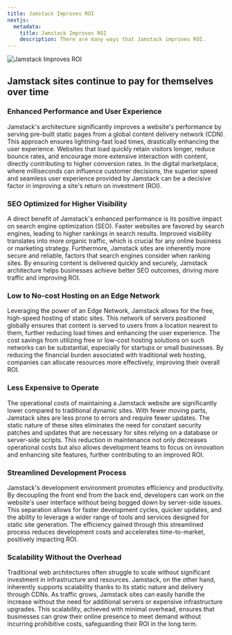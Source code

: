 ```yaml
---
title: Jamstack Improves ROI
nextjs:
  metadata:
    title: Jamstack Improves ROI
    description: There are many ways that Jamstack improves ROI.
---
```


![Jamstack Improves ROI](/images/jamstack-improves-roi.png)

## Jamstack sites continue to pay for themselves over time

### Enhanced Performance and User Experience

Jamstack's architecture significantly improves a website's performance by serving pre-built static pages from a global content delivery network (CDN). This approach ensures lightning-fast load times, drastically enhancing the user experience. Websites that load quickly retain visitors longer, reduce bounce rates, and encourage more extensive interaction with content, directly contributing to higher conversion rates. In the digital marketplace, where milliseconds can influence customer decisions, the superior speed and seamless user experience provided by Jamstack can be a decisive factor in improving a site's return on investment (ROI).

### SEO Optimized for Higher Visibility

A direct benefit of Jamstack's enhanced performance is its positive impact on search engine optimization (SEO). Faster websites are favored by search engines, leading to higher rankings in search results. Improved visibility translates into more organic traffic, which is crucial for any online business or marketing strategy. Furthermore, Jamstack sites are inherently more secure and reliable, factors that search engines consider when ranking sites. By ensuring content is delivered quickly and securely, Jamstack architecture helps businesses achieve better SEO outcomes, driving more traffic and improving ROI.

### Low to No-cost Hosting on an Edge Network

Leveraging the power of an Edge Network, Jamstack allows for the free, high-speed hosting of static sites. This network of servers positioned globally ensures that content is served to users from a location nearest to them, further reducing load times and enhancing the user experience. The cost savings from utilizing free or low-cost hosting solutions on such networks can be substantial, especially for startups or small businesses. By reducing the financial burden associated with traditional web hosting, companies can allocate resources more effectively, improving their overall ROI.

### Less Expensive to Operate

The operational costs of maintaining a Jamstack website are significantly lower compared to traditional dynamic sites. With fewer moving parts, Jamstack sites are less prone to errors and require fewer updates. The static nature of these sites eliminates the need for constant security patches and updates that are necessary for sites relying on a database or server-side scripts. This reduction in maintenance not only decreases operational costs but also allows development teams to focus on innovation and enhancing site features, further contributing to an improved ROI.

### Streamlined Development Process

Jamstack's development environment promotes efficiency and productivity. By decoupling the front end from the back end, developers can work on the website's user interface without being bogged down by server-side issues. This separation allows for faster development cycles, quicker updates, and the ability to leverage a wider range of tools and services designed for static site generation. The efficiency gained through this streamlined process reduces development costs and accelerates time-to-market, positively impacting ROI.

### Scalability Without the Overhead

Traditional web architectures often struggle to scale without significant investment in infrastructure and resources. Jamstack, on the other hand, inherently supports scalability thanks to its static nature and delivery through CDNs. As traffic grows, Jamstack sites can easily handle the increase without the need for additional servers or expensive infrastructure upgrades. This scalability, achieved with minimal overhead, ensures that businesses can grow their online presence to meet demand without incurring prohibitive costs, safeguarding their ROI in the long term.